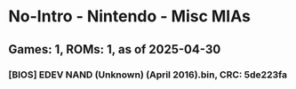 # No-Intro - Nintendo - Misc MIAs
## Games: 1, ROMs: 1, as of 2025-04-30

### [BIOS] EDEV NAND (Unknown) (April 2016).bin, CRC: 5de223fa
